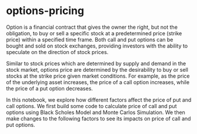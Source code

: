 # options-pricing

Option is a financial contract that gives the owner the right, but not the obligation, to buy or sell a specific stock at a predetermined price (strike price) within a specified time frame. Both call and put options can be bought and sold on stock exchanges, providing investors with the ability to speculate on the direction of stock prices.

Similar to stock prices which are determined by supply and demand in the stock market, options price are determined by the desirability to buy or sell stocks at the strike price given market conditions. For example, as the price of the underlying asset increases, the price of a call option increases, while the price of a put option decreases.

In this notebook, we explore how different factors affect the price of put and call options. We first build some code to calculate price of call and put options using Black Scholes Model and Monte Carlos Simulation. We then make changes to the following factors to see its impacts on price of call and put options.

